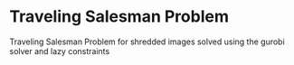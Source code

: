 # Traveling Salesman Problem
Traveling Salesman Problem for shredded images solved using the gurobi solver and lazy constraints
